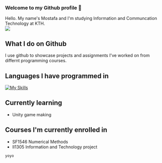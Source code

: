### Welcome to my Github profile 👋
Hello. My name's Mostafa and I'm studying Information and Communcation Technology at KTH.  
![](https://github-readme-stats.vercel.app/api/top-langs/?username=MrFlamadak&theme=dark&hide_border=false&include_all_commits=true&count_private=false&layout=compact)
## What I do on Github
I use github to showcase projects and assignments I've worked on from differnt programming courses. 

## Languages I have programmed in
[![My Skills](https://skillicons.dev/icons?i=js,html,css,wasm,java)](https://skillicons.dev)

## Currently learning
* Unity game making


## Courses I'm currently enrolled in
* SF1546 Numerical Methods
* II1305 Information and Technology project

<!--
**MrFlamadak** is a ✨ _special_ ✨ repository because its `README.md` (this file) appears on your GitHub profile.

Here are some ideas to get you started:

- 🔭 I’m currently working on ...
currently solving algorithm and other programming problems in Elixir as well as creating a client-server socket framework in java.
- 🌱 I’m currently learning ...
- 👯 I’m looking to collaborate on ...
- 🤔 I’m looking for help with ...
- 💬 Ask me about ...
- 📫 How to reach me: ...
- 😄 Pronouns: ...
- ⚡ Fun fact: ...
-->


`yoyo` 


